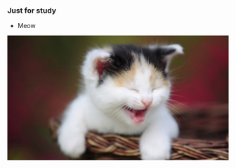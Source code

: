 ### Just for study

- Meow

![](https://github.com/linjun110/study/blob/master/Java/springMvcWeb/webServer/src/main/webapp/images/meow.jpg)
